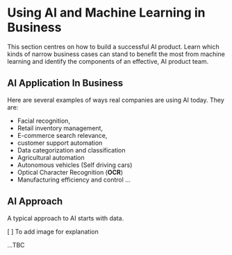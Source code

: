 # Using AI and Machine Learning in Business

This section centres on how to build a successful AI product. Learn which kinds of narrow business cases can stand to benefit the most from machine learning and identify the components of an effective, AI product team.

## AI Application In Business

Here are several examples of ways real companies are using AI today. They are:

- Facial recognition,
- Retail inventory management,
- E-commerce search relevance,
- customer support automation
- Data categorization and classification
- Agricultural automation
- Autonomous vehicles (Self driving cars)
- Optical Character Recognition (**OCR**)
- Manufacturing efficiency and control
  ...

## AI Approach

A typical approach to AI starts with data.

[ ] To add image for explanation

...TBC
